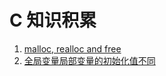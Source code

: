 # C 知识积累

1. [malloc, realloc and free](malloc_realloc_free.md)
2. [全局变量局部变量的初始化值不同](全局变量局部变量的初始化值不同.md)